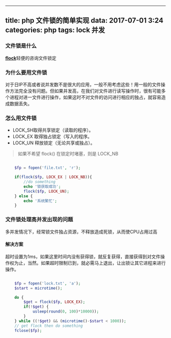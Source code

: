 
---
title: php 文件锁的简单实现
data: 2017-07-01 3:24
categories: php
tags: lock 并发
---
### 文件锁是什么
[**flock**](http://php.net/manual/zh/function.flock.php)轻便的咨询文件锁定


### 为什么要用文件锁

对于日IP不高或者说并发数不是很大的应用，一般不用考虑这些！用一般的文件操作方法完全没有问题。但如果并发高，在我们对文件进行读写操作时，很有可能多个进程对进一文件进行操作，如果这时不对文件的访问进行相应的独占，就容易造成数据丢失。

### 怎么用文件锁

- LOCK_SH取得共享锁定（读取的程序）。
- LOCK_EX 取得独占锁定（写入的程序。
- LOCK_UN 释放锁定（无论共享或独占）。

> 如果不希望 flock() 在锁定时堵塞，则是 LOCK_NB

``` php  

    $fp = fopen('file.txt', 'r');

    if(flock($fp, LOCK_EX | LOCK_NB)){
        //do something
        echo '锁获取成功';
        flock($fp, LOCK_UN);
    } else {
        echo '系统繁忙';    
    }

```
### 文件锁处理高并发出现的问题
多并发情况下，经常锁文件独占资源，不释放造成死锁，从而使CPU占用过高
#### 解决方案
超时设置为1ms，如果这里时间内没有获得锁，就反复获得，直接获得到对文件操作权为止，当然。如果超时限制已到，就必需马上退出，让出锁让其它进程来进行操作。

``` php

    $fp = fopen('lock.txt', 'a');
    $start = microtime();

    do {
        $get = flock($fp, LOCK_EX); 
        if(!$get) {
            usleep(round(0, 100)*10000));
        }
    } while ((!$get) && (microtime()-$start < 1000));
    // get flock then do something
    fclose($fp);

```






